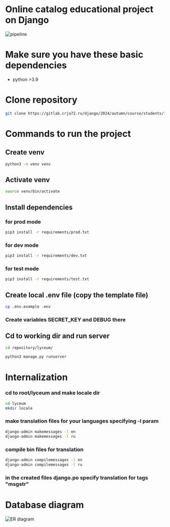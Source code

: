 # Online catalog educational project on Django
![pipeline](https://gitlab.crja72.ru/django/2024/autumn/course/students/169883-mishaveret-course-1187/badges/main/pipeline.svg)

# Make sure you have these basic dependencies
* python >3.9

# Clone repository
```bash
git clone https://gitlab.crja72.ru/django/2024/autumn/course/students/169883-mishaveret-course-1187 repository
```

# Commands to run the project
 
## Create venv 
```bash
python3 -m venv venv
```

## Activate venv
```bash
source venv/bin/activate
```

## Install dependencies
### for prod mode
```bash
pip3 install -r requirements/prod.txt
```
### for dev mode
```bash
pip3 install -r requirements/dev.txt
```
### for test mode
```bash
pip3 install -r requirements/test.txt
```

## Create local .env file (copy the template file)
```bash
cp .env.example .env
```
### Create variables SECRET_KEY and DEBUG there



## Cd to working dir and run server
```bash
cd repository/lyceum/

python3 manage.py runserver
```

# Internalization 
### cd to root/lyceum and make locale dir
```bash
cd lyceum
mkdir locale
```
### make translation files for your languages specifying -l param
```bash
django-admin makemessages -l en
django-admin makemessages -l ru
```
### compile bin files for translation
```bash
django-admin compilemessages -l en
django-admin compilemessages -l ru
```
### in the created files django.po specify translation for tags "msgstr" 


# Database diagram
![ER diagram](https://gitlab.crja72.ru/django/2024/autumn/course/students/169883-mishaveret-course-1187/-/raw/main/ER.jpg?raw=True)
